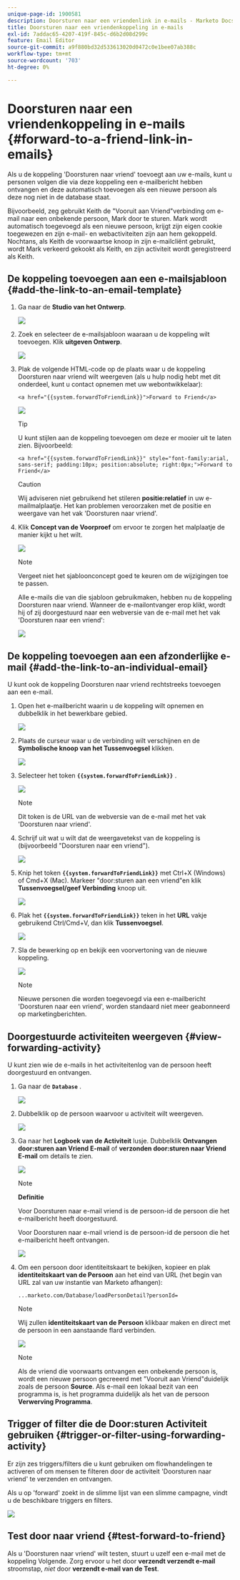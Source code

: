 ```yaml
---
unique-page-id: 1900581
description: Doorsturen naar een vriendenlink in e-mails - Marketo Docs - Productdocumentatie
title: Doorsturen naar een vriendenkoppeling in e-mails
exl-id: 7addac65-4207-419f-845c-d6b2d08d299c
feature: Email Editor
source-git-commit: a9f880bd32d533613020d0472c0e1bee07ab388c
workflow-type: tm+mt
source-wordcount: '703'
ht-degree: 0%

---
```


# Doorsturen naar een vriendenkoppeling in e-mails {#forward-to-a-friend-link-in-emails}

Als u de koppeling &#39;Doorsturen naar vriend&#39; toevoegt aan uw e-mails, kunt u personen volgen die via deze koppeling een e-mailbericht hebben ontvangen en deze automatisch toevoegen als een nieuwe persoon als deze nog niet in de database staat.

Bijvoorbeeld, zeg gebruikt Keith de &quot;Vooruit aan Vriend&quot;verbinding om e-mail naar een onbekende persoon, Mark door te sturen. Mark wordt automatisch toegevoegd als een nieuwe persoon, krijgt zijn eigen cookie toegewezen en zijn e-mail- en webactiviteiten zijn aan hem gekoppeld. Nochtans, als Keith de voorwaartse knoop in zijn e-mailcliënt gebruikt, wordt Mark verkeerd gekookt als Keith, en zijn activiteit wordt geregistreerd als Keith.

## De koppeling toevoegen aan een e-mailsjabloon {#add-the-link-to-an-email-template}

1. Ga naar de **Studio van het Ontwerp**.

   ![](assets/one-8.png)

1. Zoek en selecteer de e-mailsjabloon waaraan u de koppeling wilt toevoegen. Klik **uitgeven Ontwerp**.

   ![](assets/two-7.png)

1. Plak de volgende HTML-code op de plaats waar u de koppeling Doorsturen naar vriend wilt weergeven (als u hulp nodig hebt met dit onderdeel, kunt u contact opnemen met uw webontwikkelaar):

   `<a href="{{system.forwardToFriendLink}}">Forward to Friend</a>`

   ![](assets/three-7.png)

   >[!TIP]
   >
   >
   >U kunt stijlen aan de koppeling toevoegen om deze er mooier uit te laten zien. Bijvoorbeeld:
   >
   >`<a href="{{system.forwardToFriendLink}}" style="font-family:arial, sans-serif; padding:10px; position:absolute; right:0px;">Forward to Friend</a>`

   >[!CAUTION]
   >
   >Wij adviseren niet gebruikend het stileren **positie:relatief** in uw e-mailmalplaatje. Het kan problemen veroorzaken met de positie en weergave van het vak &#39;Doorsturen naar vriend&#39;.

1. Klik **Concept van de Voorproef** om ervoor te zorgen het malplaatje de manier kijkt u het wilt.

   ![](assets/four-5.png)

   >[!NOTE]
   >
   >Vergeet niet het sjabloonconcept goed te keuren om de wijzigingen toe te passen.

   Alle e-mails die van die sjabloon gebruikmaken, hebben nu de koppeling Doorsturen naar vriend. Wanneer de e-mailontvanger erop klikt, wordt hij of zij doorgestuurd naar een webversie van de e-mail met het vak &#39;Doorsturen naar een vriend&#39;:

   ![](assets/f2afbox.png)

## De koppeling toevoegen aan een afzonderlijke e-mail {#add-the-link-to-an-individual-email}

U kunt ook de koppeling Doorsturen naar vriend rechtstreeks toevoegen aan een e-mail.

1. Open het e-mailbericht waarin u de koppeling wilt opnemen en dubbelklik in het bewerkbare gebied.

   ![](assets/five-4.png)

1. Plaats de curseur waar u de verbinding wilt verschijnen en de **Symbolische knoop van het Tussenvoegsel** klikken.

   ![](assets/six-2.png)

1. Selecteer het token **`{{system.forwardToFriendLink}}`** .

   ![](assets/seven-1.png)

   >[!NOTE]
   >
   >Dit token is de URL van de webversie van de e-mail met het vak &#39;Doorsturen naar vriend&#39;.

1. Schrijf uit wat u wilt dat de weergavetekst van de koppeling is (bijvoorbeeld &quot;Doorsturen naar een vriend&quot;).

   ![](assets/seven-1.png)

1. Knip het token **`{{system.forwardToFriendLink}}`** met Ctrl+X (Windows) of Cmd+X (Mac). Markeer &quot;door:sturen aan een vriend&quot;en klik **Tussenvoegsel/geef Verbinding** knoop uit.

   ![](assets/eight-1.png)

1. Plak het **`{{system.forwardToFriendLink}}`** teken in het **URL** vakje gebruikend Ctrl/Cmd+V, dan klik **Tussenvoegsel**.

   ![](assets/nine.png)

1. Sla de bewerking op en bekijk een voorvertoning van de nieuwe koppeling.

   ![](assets/ten-1.png)

   >[!NOTE]
   >
   >Nieuwe personen die worden toegevoegd via een e-mailbericht &#39;Doorsturen naar een vriend&#39;, worden standaard niet meer geabonneerd op marketingberichten.

## Doorgestuurde activiteiten weergeven {#view-forwarding-activity}

U kunt zien wie de e-mails in het activiteitenlog van de persoon heeft doorgestuurd en ontvangen.

1. Ga naar de **`Database`** .

   ![](assets/db.png)

1. Dubbelklik op de persoon waarvoor u activiteit wilt weergeven.

   ![](assets/fourteen.png)

1. Ga naar het **Logboek van de Activiteit** lusje. Dubbelklik **Ontvangen door:sturen aan Vriend E-mail** of **verzonden door:sturen naar Vriend E-mail** om details te zien.

   ![](assets/fifteen.png)

   >[!NOTE]
   >
   >**Definitie**
   >
   >Voor Doorsturen naar e-mail vriend is de persoon-id de persoon die het e-mailbericht heeft doorgestuurd.
   >
   >Voor Doorsturen naar e-mail vriend is de persoon-id de persoon die het e-mailbericht heeft ontvangen.

   ![](assets/sixteen.png)

1. Om een persoon door identiteitskaart te bekijken, kopieer en plak **identiteitskaart van de Persoon** aan het eind van URL (het begin van URL zal van uw instantie van Marketo afhangen):

   `...marketo.com/Database/loadPersonDetail?personId=`

   >[!NOTE]
   >
   >Wij zullen **identiteitskaart van de Persoon** klikbaar maken en direct met de persoon in een aanstaande flard verbinden.

   ![](assets/seventeen.png)

   >[!NOTE]
   >
   >Als de vriend die voorwaarts ontvangen een onbekende persoon is, wordt een nieuwe persoon gecreeerd met &quot;Vooruit aan Vriend&quot;duidelijk zoals de persoon **Source**.
   >Als e-mail een lokaal bezit van een programma is, is het programma duidelijk als het van de persoon **Verwerving Programma**.

## Trigger of filter die de Door:sturen Activiteit gebruiken {#trigger-or-filter-using-forwarding-activity}

Er zijn zes triggers/filters die u kunt gebruiken om flowhandelingen te activeren of om mensen te filteren door de activiteit &#39;Doorsturen naar vriend&#39; te verzenden en ontvangen.

Als u op &#39;forward&#39; zoekt in de slimme lijst van een slimme campagne, vindt u de beschikbare triggers en filters.

![](assets/nineteen.png)

## Test door naar vriend {#test-forward-to-friend}

Als u &#39;Doorsturen naar vriend&#39; wilt testen, stuurt u uzelf een e-mail met de koppeling Volgende. Zorg ervoor u het door **verzendt verzendt e-mail** stroomstap, *niet* door **verzendt e-mail van de Test**.
